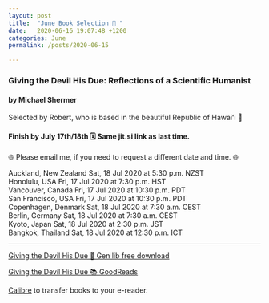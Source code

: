 ```yaml
---
layout: post
title:  "June Book Selection 🌺 "
date:   2020-06-16 19:07:48 +1200
categories: June
permalink: /posts/2020-06-15

---
```


### Giving the Devil His Due: Reflections of a Scientific Humanist
#### by Michael Shermer

Selected by Robert, who is based in the beautiful Republic of Hawaiʻi 🌺 

#### Finish by July 17th/18th 🗓️ Same jit.si link as last time. 

🌐 Please email me, if you need to request a different date and time. 🌐

Auckland, New Zealand    Sat, 18 Jul 2020 at 5:30 p.m. NZST    
Honolulu, USA            Fri, 17 Jul 2020 at 7:30 p.m. HST     
Vancouver, Canada        Fri, 17 Jul 2020 at 10:30 p.m. PDT    
San Francisco, USA       Fri, 17 Jul 2020 at 10:30 p.m. PDT    
Copenhagen, Denmark      Sat, 18 Jul 2020 at 7:30 a.m. CEST    
Berlin, Germany          Sat, 18 Jul 2020 at 7:30 a.m. CEST    
Kyoto, Japan             Sat, 18 Jul 2020 at 2:30 p.m. JST     
Bangkok, Thailand        Sat, 18 Jul 2020 at 12:30 p.m. ICT    

---

[Giving the Devil His Due 🔗 Gen lib free download](http://gen.lib.rus.ec/book/index.php?md5=6487E5AB158AA67CA7768E82094E2B86)

[Giving the Devil His Due 📚 GoodReads](https://www.goodreads.com/book/show/48989710-giving-the-devil-his-due)

[Calibre](https://calibre-ebook.com/) to transfer books to your e-reader.


